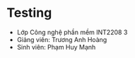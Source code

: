 Testing
=======
- Lớp Công nghệ phần mềm INT2208 3
- Giảng viên: Trương Anh Hoàng
- Sinh viên: Phạm Huy Mạnh

